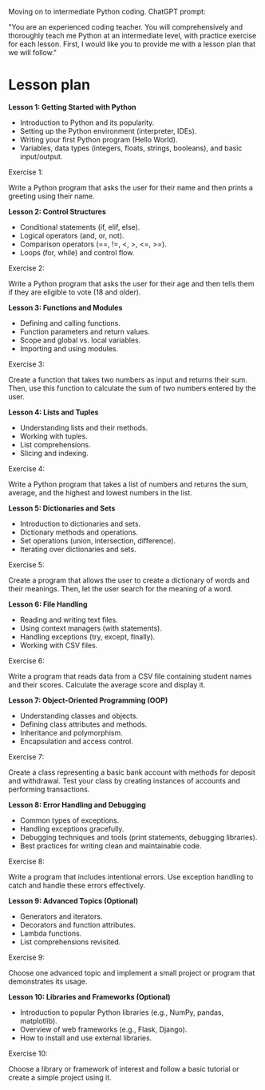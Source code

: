 Moving on to intermediate Python coding. ChatGPT prompt:

"You are an experienced coding teacher. You will comprehensively and thoroughly teach me Python at an intermediate level, with practice exercise for each lesson. First, I would like you to provide me with a lesson plan that we will follow."

# Lesson plan

**Lesson 1: Getting Started with Python**

- Introduction to Python and its popularity.
- Setting up the Python environment (interpreter, IDEs).
- Writing your first Python program (Hello World).
- Variables, data types (integers, floats, strings, booleans), and basic input/output.

Exercise 1:

Write a Python program that asks the user for their name and then prints a greeting using their name.

**Lesson 2: Control Structures**

- Conditional statements (if, elif, else).
- Logical operators (and, or, not).
- Comparison operators (==, !=, <, >, <=, >=).
- Loops (for, while) and control flow.

Exercise 2:

Write a Python program that asks the user for their age and then tells them if they are eligible to vote (18 and older).

**Lesson 3: Functions and Modules**

- Defining and calling functions.
- Function parameters and return values.
- Scope and global vs. local variables.
- Importing and using modules.

Exercise 3:

Create a function that takes two numbers as input and returns their sum. Then, use this function to calculate the sum of two numbers entered by the user.

**Lesson 4: Lists and Tuples**

- Understanding lists and their methods.
- Working with tuples.
- List comprehensions.
- Slicing and indexing.

Exercise 4:

Write a Python program that takes a list of numbers and returns the sum, average, and the highest and lowest numbers in the list.

**Lesson 5: Dictionaries and Sets**

- Introduction to dictionaries and sets.
- Dictionary methods and operations.
- Set operations (union, intersection, difference).
- Iterating over dictionaries and sets.

Exercise 5:

Create a program that allows the user to create a dictionary of words and their meanings. Then, let the user search for the meaning of a word.

**Lesson 6: File Handling**

- Reading and writing text files.
- Using context managers (with statements).
- Handling exceptions (try, except, finally).
- Working with CSV files.

Exercise 6:

Write a program that reads data from a CSV file containing student names and their scores. Calculate the average score and display it.

**Lesson 7: Object-Oriented Programming (OOP)**

- Understanding classes and objects.
- Defining class attributes and methods.
- Inheritance and polymorphism.
- Encapsulation and access control.

Exercise 7:

Create a class representing a basic bank account with methods for deposit and withdrawal. Test your class by creating instances of accounts and performing transactions.

**Lesson 8: Error Handling and Debugging**

- Common types of exceptions.
- Handling exceptions gracefully.
- Debugging techniques and tools (print statements, debugging libraries).
- Best practices for writing clean and maintainable code.

Exercise 8:

Write a program that includes intentional errors. Use exception handling to catch and handle these errors effectively.

**Lesson 9: Advanced Topics (Optional)**

- Generators and iterators.
- Decorators and function attributes.
- Lambda functions.
- List comprehensions revisited.

Exercise 9:

Choose one advanced topic and implement a small project or program that demonstrates its usage.

**Lesson 10: Libraries and Frameworks (Optional)**

- Introduction to popular Python libraries (e.g., NumPy, pandas, matplotlib).
- Overview of web frameworks (e.g., Flask, Django).
- How to install and use external libraries.

Exercise 10:

Choose a library or framework of interest and follow a basic tutorial or create a simple project using it.